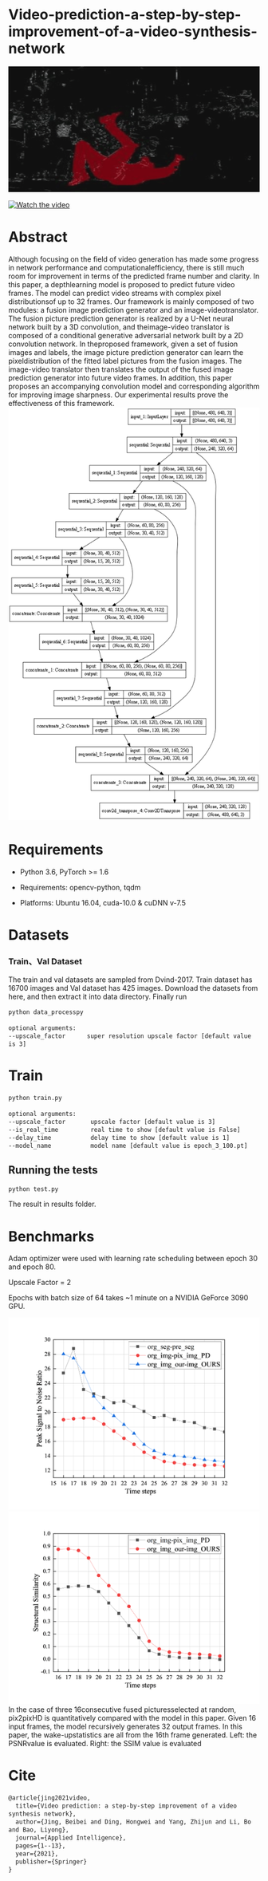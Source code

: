 # Video-prediction-a-step-by-step-improvement-of-a-video-synthesis-network

[![Watch the video](https://github.com/Happypiepie/Video-prediction-a-step-by-step-improvement-of-a-video-synthesis-network/blob/main/ccideo.gif)](https://github.com/Happypiepie/Video-prediction-a-step-by-step-improvement-of-a-video-synthesis-network/blob/main/ccideo.gif)

[![Watch the video](https://github.com/Happypiepie/Video-prediction-a-step-by-step-improvement-of-a-video-synthesis-network/blob/main/rvideo.gif)](https://github.com/Happypiepie/Video-prediction-a-step-by-step-improvement-of-a-video-synthesis-network/blob/main/rvideo.gif)

# Abstract
Although focusing on the field of video generation has made some progress in network performance and computationalefficiency, 
there is still much room for improvement in terms of the predicted frame number and clarity. In this paper, a depthlearning 
model is proposed to predict future video frames. The model can predict video streams with complex pixel distributionsof up 
to 32 frames. Our framework is mainly composed of two modules: a fusion image prediction generator and an image-videotranslator. 
The fusion picture prediction generator is realized by a U-Net neural network built by a 3D convolution, and theimage-video 
translator is composed of a conditional generative adversarial network built by a 2D convolution network. In theproposed 
framework, given a set of fusion images and labels, the image picture prediction generator can learn the pixeldistribution 
of the fitted label pictures from the fusion images. The image-video translator then translates the output of the fused
image prediction generator into future video frames. In addition, this paper proposes an accompanying convolution model and
corresponding algorithm for improving image sharpness. Our experimental results prove the effectiveness of this framework.
![This is an image](https://github.com/Happypiepie/Video-prediction-a-step-by-step-improvement-of-a-video-synthesis-network/blob/main/model.png)

# Requirements

 * Python 3.6, PyTorch >= 1.6
 
 * Requirements: opencv-python, tqdm
 
 * Platforms: Ubuntu 16.04, cuda-10.0 & cuDNN v-7.5

# Datasets
 
### Train、Val Dataset
The train and val datasets are sampled from Dvind-2017. Train dataset has 16700 images and Val dataset has 425 images. Download the datasets from here, and then extract it into data directory. Finally run
 
```
python data_processpy

optional arguments:
--upscale_factor      super resolution upscale factor [default value is 3]
```
 
# Train
 
```
python train.py

optional arguments:
--upscale_factor       upscale factor [default value is 3]
--is_real_time         real time to show [default value is False]
--delay_time           delay time to show [default value is 1]
--model_name           model name [default value is epoch_3_100.pt]
```
 
 
## Running the tests
 
 
```
python test.py

```

The result in results folder.
 
# Benchmarks
Adam optimizer were used with learning rate scheduling between epoch 30 and epoch 80.

Upscale Factor = 2

Epochs with batch size of 64 takes ~1 minute on a NVIDIA GeForce 3090 GPU.

![This is an image](https://github.com/Happypiepie/Video-prediction-a-step-by-step-improvement-of-a-video-synthesis-network/blob/main/PSNR_BIKE.png)
![This is an image](https://github.com/Happypiepie/Video-prediction-a-step-by-step-improvement-of-a-video-synthesis-network/blob/main/SSIM_BIKE.png)
In the case of three 16consecutive fused picturesselected at random, pix2pixHD is
quantitatively compared with the model in this paper. Given 16 input frames, the model recursively generates 32 output frames. In this paper, the wake-upstatistics are all from the 16th frame generated. Left: the PSNRvalue is evaluated. Right: the SSIM value is evaluated

# Cite
 
 
```
@article{jing2021video,
  title={Video prediction: a step-by-step improvement of a video synthesis network},
  author={Jing, Beibei and Ding, Hongwei and Yang, Zhijun and Li, Bo and Bao, Liyong},
  journal={Applied Intelligence},
  pages={1--13},
  year={2021},
  publisher={Springer}
}

```










 

